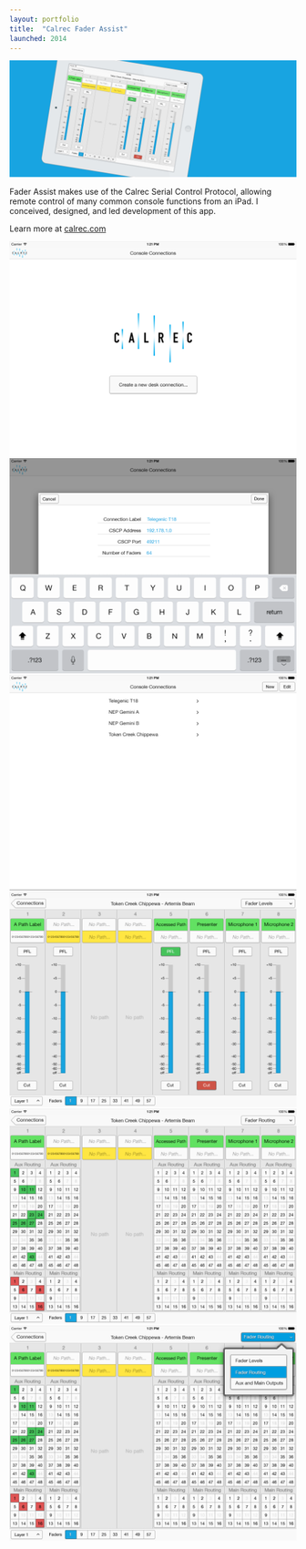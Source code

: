 ```yaml
---
layout: portfolio
title:  "Calrec Fader Assist"
launched: 2014
---
```


<div class="post-image"><img src="/assets/images/portfolio/calrec-fader-assist/hero.jpg"></div>

Fader Assist makes use of the Calrec Serial Control Protocol, allowing remote control of many common console functions from an iPad. I conceived, designed, and led development of this app.

Learn more at [calrec.com](calrec.com)

<div class="portfolio-ipad-app-image-grid">
  <img src="/assets/images/portfolio/calrec-fader-assist/fader-assist-ui-1.png">
  <img src="/assets/images/portfolio/calrec-fader-assist/fader-assist-ui-2.png">
  <img src="/assets/images/portfolio/calrec-fader-assist/fader-assist-ui-3.png">
  <img src="/assets/images/portfolio/calrec-fader-assist/fader-assist-ui-4.png">
  <img src="/assets/images/portfolio/calrec-fader-assist/fader-assist-ui-5.png">
  <img src="/assets/images/portfolio/calrec-fader-assist/fader-assist-ui-6.png">
</div>
